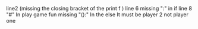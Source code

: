 line2 (missing the closing bracket of the print f )
line 6 missing ":" in if
line 8 "#"
In play game fun missing "():"
In the else It must be player 2 not player one
